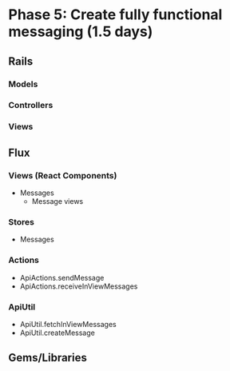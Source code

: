# Phase 5: Create fully functional messaging (1.5 days)

## Rails
### Models

### Controllers

### Views

## Flux
### Views (React Components)
* Messages
  * Message views

### Stores
* Messages

### Actions
* ApiActions.sendMessage
* ApiActions.receiveInViewMessages

### ApiUtil
* ApiUtil.fetchInViewMessages
* ApiUtil.createMessage

## Gems/Libraries
